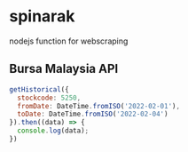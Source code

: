 # spinarak
nodejs function for webscraping

## Bursa Malaysia API
```javascript
getHistorical({ 
  stockcode: 5250, 
  fromDate: DateTime.fromISO('2022-02-01'), 
  toDate: DateTime.fromISO('2022-02-04') 
}).then((data) => {
  console.log(data);
})
```

